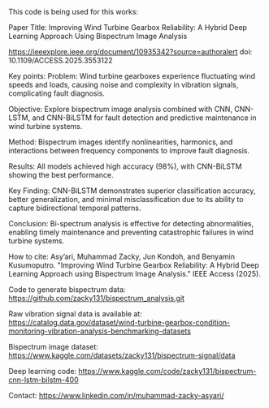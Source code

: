 This code is being used for this works:

Paper Title:
Improving Wind Turbine Gearbox Reliability: A Hybrid Deep Learning Approach Using Bispectrum Image Analysis

https://ieeexplore.ieee.org/document/10935342?source=authoralert
doi: 10.1109/ACCESS.2025.3553122


Key points:
Problem: Wind turbine gearboxes experience fluctuating wind speeds and loads, causing noise and complexity in vibration signals, complicating fault diagnosis.

Objective: Explore bispectrum image analysis combined with CNN, CNN-LSTM, and CNN-BiLSTM for fault detection and predictive maintenance in wind turbine systems.

Method: Bispectrum images identify nonlinearities, harmonics, and interactions between frequency components to improve fault diagnosis.

Results: All models achieved high accuracy (98%), with CNN-BiLSTM showing the best performance.

Key Finding: CNN-BiLSTM demonstrates superior classification accuracy, better generalization, and minimal misclassification due to its ability to capture bidirectional temporal patterns.

Conclusion: Bi-spectrum analysis is effective for detecting abnormalities, enabling timely maintenance and preventing catastrophic failures in wind turbine systems.


How to cite:
Asy’ari, Muhammad Zacky, Jun Kondoh, and Benyamin Kusumoputro. "Improving Wind Turbine Gearbox Reliability: A Hybrid Deep Learning Approach using Bispectrum Image Analysis." IEEE Access (2025).

Code to generate bispectrum data:
https://github.com/zacky131/bispectrum_analysis.git

Raw vibration signal data is available at:
https://catalog.data.gov/dataset/wind-turbine-gearbox-condition-monitoring-vibration-analysis-benchmarking-datasets

Bispectrum image dataset:
https://www.kaggle.com/datasets/zacky131/bispectrum-signal/data

Deep learning code:
https://www.kaggle.com/code/zacky131/bispectrum-cnn-lstm-bilstm-400

Contact:
https://www.linkedin.com/in/muhammad-zacky-asyari/
